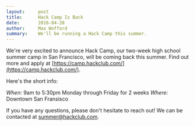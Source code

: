 ```yaml
---
layout:     post
title:      Hack Camp Is Back
date:       2016-04-28
author:     Max Wofford
summary:    We'll be running a Hack Camp this summer.
---
```


We're very excited to announce Hack Camp, our two-week high school summer camp
in San Francisco, will be coming back this summer. Find out more and apply at
[https://camp.hackclub.com/](https://camp.hackclub.com/).

Here's the short info:

_When:_ 9am to 5:30pm Monday through Friday for 2 weeks
_Where:_ Downtown San Fransisco

If you have any questions, please don't hesitate to reach out! We can be
contacted at [summer@hackclub.com](mailto:summer@hackclub.com).
